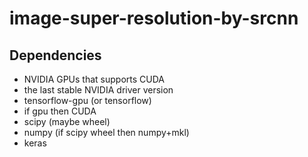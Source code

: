 # image-super-resolution-by-srcnn

## Dependencies

* NVIDIA GPUs that supports CUDA
* the last stable NVIDIA driver version
* tensorflow-gpu (or tensorflow)
* if gpu then CUDA
* scipy (maybe wheel)
* numpy (if scipy wheel then numpy+mkl)
* keras
